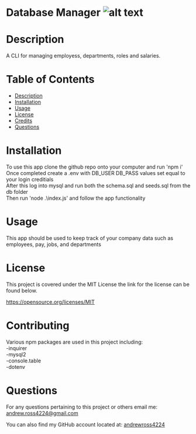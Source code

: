 # Database Manager ![alt text](https://img.shields.io/badge/License-MIT-yellow.svg)
  # Description
  A CLI for managing employess, departments, roles and salaries.
  # Table of Contents
  - [Description](#description)
  - [Installation](#installation)
  - [Usage](#usage)
  - [License](#license)
  - [Credits](#contributing)
  - [Questions](#questions)
  # Installation
  To use this app clone the github repo onto your computer and run 'npm i'</br>
  Once completed create a .env with DB_USER DB_PASS values set equal to your login creditials</br>
  After this log into mysql and run both the schema.sql and seeds.sql from the db folder</br>
  Then run 'node .\index.js' and follow the app functionality 
  # Usage
  This app should be used to keep track of your company data such as employees, pay, jobs, and departments
  # License
  This project is covered under the MIT License the link for the license can be found below.

  https://opensource.org/licenses/MIT
  # Contributing
  Various npm packages are used in this project including:</br>
  -inquirer</br>
  -mysql2</br>
  -console.table</br>
  -dotenv
  # Questions
  For any questions pertaining to this project or others email me: [andrew.ross4224@gmail.com](https://andrew.ross4224@gmail.com)

  You can also find my GitHub account located at: [andrewross4224](https://github.com/andrewross4224)
